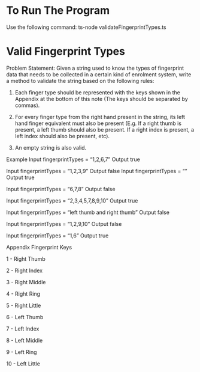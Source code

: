 # To Run The Program
Use the following command: ts-node validateFingerprintTypes.ts

# Valid Fingerprint Types

Problem Statement:
 Given a string used to know the types of fingerprint data that needs to be collected in a certain kind of enrolment system, write a method to validate the string based on the following rules:
 
1. Each finger type should be represented with the keys shown in the Appendix at the bottom of this note (The keys should be separated by commas).
   
3. For every finger type from the right hand present in the string, its left hand finger equivalent  must also be present (E.g. If a right thumb is present, a left thumb should also be present. If a right index is present, a left index should also be present, etc).
   
4. An empty string is also valid.

Example
Input
fingerprintTypes = “1,2,6,7”
Output
true

Input
fingerprintTypes = “1,2,3,9”
Output
false
Input
fingerprintTypes = “”
Output
true

Input
fingerprintTypes = “6,7,8”
Output
false

Input
fingerprintTypes = “2,3,4,5,7,8,9,10”
Output
true

Input
fingerprintTypes = “left thumb and right thumb”
Output
false

Input
fingerprintTypes = “1,2,9,10”
Output
false

Input
fingerprintTypes = “1,6”
Output
true



Appendix
Fingerprint Keys

1 - Right Thumb

2 - Right Index

3 - Right Middle

4 - Right Ring

5 - Right Little

6 - Left Thumb

7 - Left Index

8 - Left Middle

9 - Left Ring

10 - Left Little


